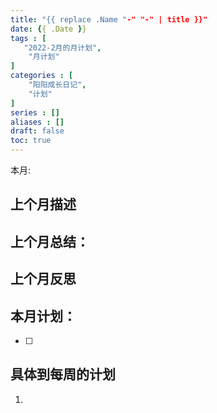 ```yaml
---
title: "{{ replace .Name "-" "-" | title }}"
date: {{ .Date }}
tags : [
   "2022-2月的月计划",
    "月计划"
]
categories : [
    "阳阳成长日记",
    "计划"
]
series : []
aliases : []
draft: false
toc: true
---
```


本月:

## 上个月描述


## 上个月总结：


## 上个月反思


<!-- 
每月待做：
1. 拿出一天出来在外面随意玩。
2. 给瑶瑶买零食买四次
3. 每月要有内容输出
-->

## 本月计划：
<!-- 描述语句 -->

<!-- 总结 -->

- [ ]


## 具体到每周的计划

<!-- 每周的计划 -->

1. 
